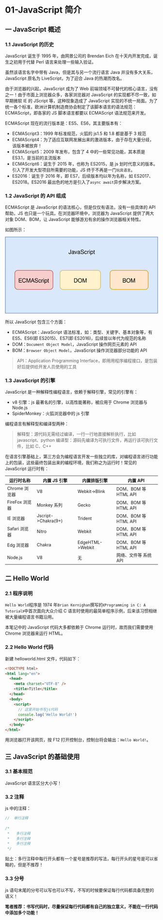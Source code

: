 # 01-JavaScript 简介

## 一 JavaScript 概述

### 1.1 JavaScript 的历史

JavaScript 诞生于 1995 年，由网景公司的 Brendan Eich 在十天内开发完成，诞生之初用于代替 Perl 语言来处理一些输入验证。

虽然该语言名字中带有 Java，但是其与另一个流行语言 Java 并没有多大关系，JavaScript 原名为 LiveScript，为了迎合 Java 的热潮而改名。

由于浏览器的兴起，JavaScript 成为了 Web 前端领域不可替代的核心语言，没有之一！由于市面上浏览器众多，各家浏览器对 JavaScript 的实现都不尽一致，如早期微软 IE 的 JScript 等，这种现象造成了 JavaScript 实现的不统一局面。为了统一各个标准，欧洲计算机制造商协会制定了该脚本语言的语法规范：ECMAScript，即各家的 JS 脚本语言都要以 ECMAScript 语法规范来开发。

ECMAScript 现在的流行版本是：ES5、ES6，其主要版本有：

- ECMAScript3：1999 年标准规范，火狐的 js1.5 和 1.8 都是基于 3 规范
- ECMAScript4：为了适应互联网发展出来的激进版本，由于存在大量分歧，该版本被放弃！
- ECMAScript5：2009 年发布，包含了 4 中的一些常见功能，其本质是 ES3.1，是当前的主流版本
- ECMAScript6：诞生于 2015 年，也称为 ES2015，是 js 划时代意义的版本。引入了开发大型项目所需要的功能，JS 终于不再是一门`玩具语言`。
- ES2016：诞生于 2016 年，即 ES7，后续版本均以年为名称，如 ES2017、ES2018。ES2016 最出色的地方是引入了`async await`异步解决方案。

### 1.2 JavaScript 的 API 组成

ECMAScript 是 JavaScript 的语法核心，但是仅仅有语法，没有一些具体的 API 帮助，JS 也只是一个玩具。在浏览器环境中，浏览器为 JavaScript 提供了两大对象 DOM、BOM，让 JavaScript 能够游刃有余的操作浏览器相关特性。

如图所示：

![JavaScript组成](../images/javascript/02-1-01-01.svg)

所以 JavaScript 包含三个方面：

- ECMAScript：JavaScript 语法标准，如：类型、关键字、基本对象等，有 ES5、ES6(即 ES2015)、ES7(即 ES2016)，后续皆以年代为规范的名称
- DOM：`Document Object Model`，JavaScript 操作网页元素的 API
- BOM：`Browser Object Model`，JavaScript 操作浏览器部分功能的 API

> API：Application Programming Interface，即用用程序编程接口，是包装好后提供给开发人员使用的工具

### 1.3 JavaScript 的引擎

JavaScript 是一种解释性编程语言，依赖于解释引擎，常见的引擎有：

- v8 引擎：js 最著名的引擎，以高性能著称，被应用于 Chrome 浏览器与 Node.js
- SpiderMonkey：火狐浏览器中的 js 引擎

编程语言有解释型和编译型两种：

> 解释型：源代码无需经过编译，一行一行地直接解析执行，比如 javascript、python
> 编译型：源码先编译为可执行文件，再运行该可执行文件，比如 C、C++

在语言引擎基础上，第三方会为编程语言开发一些独立的库，对编程语言进行功能上的包装，这些最终包装出来的编程环境，我们称之为运行时！常见的 JavaScript 运行时有：

| 运行时名称     | 内置 JS 引擎        | 内置排版引擎     | 内置 API              |
| -------------- | ------------------- | ---------------- | --------------------- |
| Chrome 浏览器  | V8                  | Webkit->Blink    | DOM、BOM 等 HTML API  |
| FireFox 浏览器 | Monkey 系列         | Gecko            | DOM、BOM 等 HTML API  |
| IE 浏览器      | Jscript->Chakra(9+) | Trident          | DOM、BOM 等 HTML API  |
| Safari 浏览器  | Nitro               | Webkit           | DOM、BOM 等 HTML API  |
| Edg 浏览器     | Chakra              | EdgeHTML->Webkit | DOM、BOM 等 HTML API  |
| Node.js        | V8                  | 无               | 网络、文件等 系统 API |

## 二 Hello World

### 2.1 程序说明

`Hello World`程序是 1974 年`Brian Kernighan`撰写的`《Programming in C: A Tutorial》`中首次面向大众介绍 C 语言时使用的最简单程序示例，后来该习惯相继被大量编程语言书籍沿用。

本笔记中的 JavaScript 代码大多都依赖于 Chrome 运行时，故而我们需要使用 Chrome 浏览器来运行 HTML。

### 2.2 Hello World 代码

新建 helloworld.html 文件，代码如下：

```html
<!DOCTYPE html>
<html lang="en">
  <head>
    <meta charset="UTF-8" />
    <title>Title</title>
  </head>
  <body>
    <script>
      // 这里开始书写js代码
      console.log('Hello World!')
    </script>
  </body>
</html>
```

用浏览器打开该网页，按 F12 打开控制台，控制台将会输出：`Hello World!`。

## 三 JavaScript 的基础使用

### 3.1 基本规范

JavaScript 语言区分大小写！

### 3.2 注释

js 中的注释：

```js
//  单行注释

/*
 *   多行注释
 *   多行注释
 *   多行注释
 */
```

贴士：多行注释中每行开头都有一个星号是推荐的写法，每行开头的星号是可以省略的，但是不推荐！

### 3.3 分号

js 语句末尾的分号可以写也可以不写，不写的时候要保证每行代码都具备完整的语义！

**笔者推荐：书写代码时，尽量保证每行代码都有自己的独立意义，不能在一行代码中添加多个功能！**
